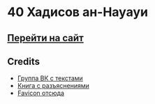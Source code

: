 # 40 Хадисов ан-Науауи

## [Перейти на сайт](https://40nawawi.vercel.app)

## Credits

- [Группа ВК с текстами](https://vk.com/sorok_hadisov)
- [Книга с разъяснениями](https://znaniavislame.wordpress.com/2015/04/09/40/)
- [Favicon отсюда](https://icons8.com/)
